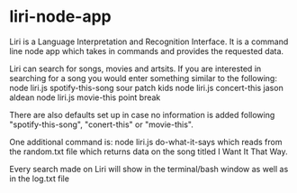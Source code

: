 # liri-node-app

Liri is a Language Interpretation and Recognition Interface.  It is a command line node app which takes in commands and provides the requested data.

Liri can search for songs, movies and artsits.  If you are interested in searching for a song you would enter something similar to the following:
node liri.js spotify-this-song sour patch kids
node liri.js concert-this jason aldean
node liri.js movie-this point break

There are also defaults set up in case no information is added following "spotify-this-song", "conert-this" or "movie-this".

One additional command is: node liri.js do-what-it-says which reads from the random.txt file which returns data on the song titled I Want It That Way.

Every search made on Liri will show in the terminal/bash window as well as in the log.txt file